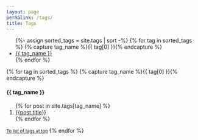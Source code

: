 ```yaml
---
layout: page
permalink: /tags/
title: Tags
---
```


<a name="tagslist"></a>

<ul>
{%- assign sorted_tags = site.tags | sort -%}
{% for tag in sorted_tags %}
  {% capture tag_name %}{{ tag[0] }}{% endcapture %}
  <li><a href="#{{ tag_name }}">{{ tag_name }}</a></li>
{% endfor %}
</ul>

{% for tag in sorted_tags %}
  {% capture tag_name %}{{ tag[0] }}{% endcapture %}
  <a name="{{ tag_name }}"></a>
  <h4>{{ tag_name }}</h4>
  <ol>
    {% for post in site.tags[tag_name] %}
      <li><a href="{{ post.url }}">{{post.title}}</a></li>
    {% endfor %}
  </ol>
  <small><a href="#tagslist">To list of tags at top</a></small>
{% endfor %}
